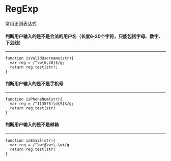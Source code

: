 # RegExp
常用正则表达式
#### 判断用户输入的是不是合法的用户名（长度6-20个字符，只能包括字母、数字、下划线）
---
```
function isValidUsername(str){
  var reg = /^\w{6,20}$/g;
  return reg.test(str);
}
```

#### 判断用户输入的是不是手机号
---
```
function isPhoneNum(str){
  var reg = /^1[3578]\d{9}$/g;
  return reg.test(str)
}
```

#### 判断用户输入的是不是邮箱
---
```
function isEmail(str){
  var reg = /^\w+@\w+\.\w+/g
  return reg.test(str)
}
```
